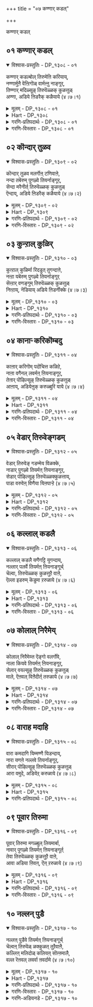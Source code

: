 +++
title = "०७ कण्णार् कडल्"

+++

कण्णार् कडल्

## ०१ कण्णार् कडल्

<details open><summary>विश्वास-प्रस्तुतिः - DP_१३०८ - ०१</summary>

कण्णार् कडल्बोल् तिरुमेऩि करियाय्,  
नण्णार्मुऩै वॆऩ्ऱिगॊळ् वार्मऩ्ऩु नाङ्गूर्,  
तिण्णार् मदिळ्सूऴ् तिरुवॆळ्ळक् कुळत्तुळ्  
अण्णा, अडिये ऩिडरैक् कळैयाये (४।७।१)
</details>

<details><summary>मूलम् - DP_१३०८ - ०१</summary>

कण्णार् कडल्बोल् तिरुमेऩि करियाय्,  
नण्णार्मुऩै वॆऩ्ऱिगॊळ् वार्मऩ्ऩु नाङ्गूर्,  
तिण्णार् मदिळ्सूऴ् तिरुवॆळ्ळक् कुळत्तुळ्  
अण्णा, अडिये ऩिडरैक् कळैयाये (४।७।१)
</details>

<details><summary>Hart - DP_१३०८</summary>

You, the highest one  
with a divine body that is dark as the wide ocean  
stay in Thiruveḷḷakkuḷam temple in Nāngur surrounded by strong walls  
whose kings conquer their enemies:  
I am your slave: Take away my troubles:
</details>

<details><summary>गरणि-प्रतिपदार्थः - DP_१३०८ - ०१</summary>

कण् आर् = कण्णु तुम्बुवष्टु विस्तारवाद, कडल् पोल् = कडलिन हागॆ, तिरुमेनि करियाय् = करियदेहवुळ्ळवने, नण्णार् = शत्रुगळन्नु, मुनै = युद्धदल्लि, सोलिसि, वॆन्ऱिकॊळ् वार् = जयगळिसुववरु \(वैदिकरु\), मन्नु = वासिसुव, नाङ्गूर् = तिरुनाङ्गूरिनल्लि, तिण् आर् = भद्रतॆयिन्द तुम्बिरुव, मदिळ् शूऴ् = कोटॆयिन्द = भद्रतॆयिन्द तुम्बिरुव, मदिळ् शूऴ् = कोटॆयिन्द सुत्तुवरिद, तिरुवॆळ्लक्कूळत्तुळ् = तिरुवॆळ्ळक्कूळम् क्षेत्रदल्लि नॆलसिरुव अण्णा = स्वामी. अडियेन् = पादसेवकन, इडरै = सङ्कटवन्नु, कळैयाये = कळॆयलारॆया? 
</details>

<details><summary>गरणि-विस्तारः - DP_१३०८ - ०१</summary>

कण्णु तुम्बुवष्टु विस्तारवाद कडलिन हागॆ करिय देहवुळ्ळवने, शत्रुगळन्नु युद्धदल्लि सोलिसि जयगळिसुववरु \(वैदिकरु\) वासिसुव तिरुनाङ्गूरिनल्लि बहळ भद्रवाद कोटॆयिन्द सुत्तुवरिदिरुव तिरुवॆळ्लक्कूळम् क्षेत्रदल्लि नॆलसिरुव स्वामी, ई पादसेवकन सङ्कटवन्नु नीगिसलारॆया? 

कडलमुन्दॆ निन्तु, अदॆष्टु दूर, ऎत्तकडॆ, नोडिदरू काणिसुत्तिरुवुदु कण्मनगळन्नु तुम्बुव कडले. भगवन्तनू हागॆये. कडलिन हागॆये अवनू अत्याकर्षकवाद देहकान्तियिन्द बॆळगुत्ता, अदॆष्टु नोडिदरू तृप्तितारद आशॆयन्नुण्टुमाडुत्तानॆ. अवनीग तिरुनाङ्गूरिन तिरुवॆळ्ळक्कूळम् क्षेत्रदल्लि दिव्यसुन्दरनागि नॆलसिद्दानॆ. तिरुनाङ्गूरिनल्लि वासिसुववरु वैदिकरु. अवरू सामान्यरल्ल. अवरु वेदविद्वांसरागिरुव हागॆये पराक्रमिगळु हौदु. आ प्रदेशवन्नु आक्रमिसिकॊळ्ळलु बन्द शत्रुराजरन्नू अवर सैन्यगळन्नू युद्धदल्लि सोलिसि ओडिसिदरु. अदु अवर मेलण भगवत्कृपॆयिन्द आदद्दु. आ कारणदिन्दले आळ्वाररू बेडिकॊळ्ळुत्तारॆ. “स्वामी, ई पादसेवकन सङ्कटवन्नू नीगिसलारॆया” ऎन्दु.

पुनर्जन्मद सुळियल्लि सिक्किबिद्दु तॊळलाडुत्तिरुवुदे मनुष्यन कडु सङ्कट. अदन्नु निवारिसुवुदू, अमरत्ववन्नु तरुवुदू भगवत्कृपॆये\!
</details>

## ०२ कॊन्दार् तुळव

<details open><summary>विश्वास-प्रस्तुतिः - DP_१३०९ - ०२</summary>

कॊन्दार् तुळव मलर्गॊऩ् टणिवाऩे,  
नन्दा तबॆरुम् पुगऴ्वे तियर्नाङ्गूर्,  
सॆन्दा मरैनीर्त् तिरुवॆळ्ळक् कुळत्तुळ्  
ऎन्दाय्, अडिये ऩिडरैक् कळैयाये (४।७।२)
</details>

<details><summary>मूलम् - DP_१३०९ - ०२</summary>

कॊन्दार् तुळव मलर्गॊऩ् टणिवाऩे,  
नन्दा तबॆरुम् पुगऴ्वे तियर्नाङ्गूर्,  
सॆन्दा मरैनीर्त् तिरुवॆळ्ळक् कुळत्तुळ्  
ऎन्दाय्, अडिये ऩिडरैक् कळैयाये (४।७।२)
</details>

<details><summary>Hart - DP_१३०९</summary>

O father, adorned with a thulasi garland  
strung together with bunches of flowers  
you stay in Thiruveḷḷakkuḷam temple  
filled with beautiful ponds where red lotuses bloom,  
where Vediyars recite the Vedas, living with undying fame:  
I am your slave: Take away my troubles:
</details>

<details><summary>गरणि-प्रतिपदार्थः - DP_१३०९ - ०२</summary>

कॊन्दु आर्‍ = हूगॊञ्चलुगळु तुम्बिरुव, तुळवम् मलर् = तुळसियन्नू हूगळन्नू, कॊण्डु = धरिसि, अणिवाने, = अलङ्करिसिकॊण्डिरुववने, नन्दाद = ऎन्दे दिगू अळियद, पॆरु पुहऴ् = हॆच्चिन कीर्तियन्नुळ्ळ, वेदियर् नाङ्गूर् = वैदिकरिरुव तिरुनाङ्गूरिन, शॆम् तामरै नीर् = कॆन्दावरॆ हूगळु तुम्बिरुव नीरिन नॆलॆगळुळ्ळ, तिरुवॆळ्ळक्कुळत्तुळ् = तिरुवॆळ्ळक्कूळम् क्षेत्रद, ऎन्दाय् = नन्न स्वामिये, अडियेन् = पादसेवकन, इडरै= सङ्कटवन्नु, कळैयायै = नीगिसलारॆया? 
</details>

<details><summary>गरणि-विस्तारः - DP_१३०९ - ०२</summary>

हूगॊञ्चलुगळु तुम्बिरुव तुलसियन्नू हूगळन्नू धरिसि अलङ्करिसिकॊण्डिरुववने, ऎन्दॆन्दिगू अळियद हॆच्चिन कीर्तियन्नुळ्ळ वैदिकरुळ्ळ तिरुनाङ्गूरिन कॆन्दावरॆ हूगळु तुम्बिरुव सरोवरगळ तिरुवॆळ्ळक्कूळम् क्षेत्रद नन्न स्वामिये, पादसेवकन सङ्कटवन्नु नीगिसलारॆया? 

अद्वितीयरू असदळवाद कीर्तियुळ्ळ वेदविद्वांसरु वासिसुव तिरुनाङ्गूरिन तिरुवॆळ्लक्कुळम् क्षेत्रदल्लि नॆलसिरुव स्वामिगॆ गॊञ्चलुगॊञ्चलागि बिडिसिरुव हूविन हारवन्नू तुलसिय हारवन्नू तॊडिसि अलङ्करिसिरुत्तारॆ. भक्तरु आळ्वाररु भगवन्तनल्लि प्रार्थनॆयन्नु सल्लिसुत्तिद्दारॆ.
</details>

## ०३ कुन्ऱाल् कुळिर्

<details open><summary>विश्वास-प्रस्तुतिः - DP_१३१० - ०३</summary>

कुऩ्ऱाल् कुळिर्मा रिदडुत् तुगन्दाऩे,  
नऩ्ऱा यबॆरुम् पुगऴ्वे तियर्नाङ्गूर्  
सॆऩ्ऱार् वणङ्गुम् तिरुवॆळ्ळक् कुळत्तुळ्  
निऩ्ऱाय्, नॆडियाय् अडिये ऩिडर्नीक्के (४।७।३)
</details>

<details><summary>मूलम् - DP_१३१० - ०३</summary>

कुऩ्ऱाल् कुळिर्मा रिदडुत् तुगन्दाऩे,  
नऩ्ऱा यबॆरुम् पुगऴ्वे तियर्नाङ्गूर्  
सॆऩ्ऱार् वणङ्गुम् तिरुवॆळ्ळक् कुळत्तुळ्  
निऩ्ऱाय्, नॆडियाय् अडिये ऩिडर्नीक्के (४।७।३)
</details>

<details><summary>Hart - DP_१३१०</summary>

O Thirumāl, you carried Govardhana mountain as an umbrella  
and protected the cows from the cold rain:  
You, the tall one, stay in Thiruveḷḷakkuḷam temple in Nāngur  
where famous Vediyars live and recite the Vedas  
and devotees come to worship you:  
I am your slave: Take away my trouble:
</details>

<details><summary>गरणि-प्रतिपदार्थः - DP_१३१० - ०३</summary>

कुन्ऱाल् = बॆट्टदिन्द, कुळिर् मारि = नडुगिसुवन्थ भयङ्करवाद मळॆयन्नु, तडुत्तु = तडॆदु, उहन्दाने = हर्षिसिदवने, नन्ऱु आय = श्रेष्ठवाद, पॆरुपुहऴ् = विशेष कीर्तियन्नुळ्ळ, वेदियर् = वेदविद्वांसरु नॆलसिरुव, नाङ्गूर्= तिरुनाङ्गूरिगॆ, शॆन्ऱार् = होगि बरुववरॆल्लरू, वणङ्गुम् = नमस्करिसुव, तिरुवॆळ्लक्कूळत्तुळ् = तिरुवॆळ्लक्कूळम् क्षेत्रदल्लि, निन्ऱाय् = नॆलसिरुववने, नॆडियाय् = सर्वेश्वरने, अडियेन् = पादसेवकन, इडर् = सङ्कटगळन्नु, नीक्के = नीगिसबेकु. 
</details>

<details><summary>गरणि-विस्तारः - DP_१३१० - ०३</summary>

बॆट्टदिन्द नडुगिसुवन्थ भयङ्करवाद मळॆयन्नु तडॆदु हर्षिसिदवने, श्रेष्ठवाद विशेष कीर्तियन्नुळ्ळ वेद विद्वांसरु नॆलसिरुव तिरुनाङ्गूरिगॆ होगि बरुववरॆल्लरू नमस्करिसुव तिरुवॆळ्ळक्कुळम् क्षेत्रदल्लिनॆलसिरुववने, सर्वेश्वरने, पादसेवकन सङ्कटगळन्नु नीनु नीगिसबेकु.

तिरुनाङ्गूरिगॆ होगि बरुववरॆल्लरू तिरुवॆळ्ळक्कूळम् क्षेत्रक्कॆ तप्पदॆ होगि बरुत्तारॆ. आ क्षेत्रदल्लि नॆलसिरुव स्वामिये हिन्दॆ श्रीकृष्णनागि अवतरिसि, देवेन्द्रनु कोपगॊण्डु सुरिसिद बिरुसुमळॆयिन्द नन्दगोकुलद गोवुगळन्नू गोवळरन्नू रक्षिसुवुदक्कागि, गोवर्धन गिरियन्ने ऎत्ति हिडिद परमसमर्थनु. आ सर्वेश्वरने ईग तिरुवॆळ्ळक्कुळक्षेत्रदल्लि भक्तरिगॆकृपॆदोरुवुदक्कागिये नॆलसिद्दानॆ. “स्वामी, ई पादसेवकन सङ्कटगळन्नु निवारिसबेकु” ऎन्दु प्रार्थिसुत्तारॆ, आळ्वाररु.
</details>

## ०४ कानार्‍ करिकॊम्बदु

<details open><summary>विश्वास-प्रस्तुतिः - DP_१३११ - ०४</summary>

काऩार् करिगॊम् पदॊचित्त कळिऱे,  
नाऩा वगैनल् लवर्मऩ् ऩियनाङ्गूर्,  
तेऩार् पॊऴिल्सूऴ् तिरुवॆळ्ळक् कुळत्तुळ्  
आऩाय्, अडियेऩुक् करुळ्बुरि याये (४।७।४)
</details>

<details><summary>मूलम् - DP_१३११ - ०४</summary>

काऩार् करिगॊम् पदॊचित्त कळिऱे,  
नाऩा वगैनल् लवर्मऩ् ऩियनाङ्गूर्,  
तेऩार् पॊऴिल्सूऴ् तिरुवॆळ्ळक् कुळत्तुळ्  
आऩाय्, अडियेऩुक् करुळ्बुरि याये (४।७।४)
</details>

<details><summary>Hart - DP_१३११</summary>

Strong as an elephant,  
you broke the tusks of the forest elephant Kuvalayābeeḍam:  
You stay in Thiruveḷḷakkulam temple in Nāngur  
surrounded by groves dripping with honey  
where people of good families live:  
I am your slave: Give me your grace:
</details>

<details><summary>गरणि-प्रतिपदार्थः - DP_१३११ - ०४</summary>

कान् आर् = काडिनल्लॆल्ला अलॆदाडिद, करि = आनॆय, कॊम्बु अदु = दन्तगळन्नु, ऒशित्त = मुरिद, कळिऱे = सलगने, नानावहै = अनेक बगॆय, नल्लवर् = सद्गुणवन्तरु, मन्निय = वासिसुव, नाङ्गूर् = तिरुनाङ्गूरिन, तेन् आर् = जेनु तुम्बिद, पॊऴिल् शूऴ् = तोपुगळिन्द सुत्तुवरिद, तिरुवॆळ्ळक्कूलत्तुळ् = तिरुवॆळ्ळक्कूळम् क्षेत्रद, आनाय् = स्वामियागिरुववने \(असङ्ख्यातस्वरूपने\), अडियेनुक्कू = पादसेवकनिगॆ, अरुळ् पुरियाये = कृपॆमाडलारॆया? 
</details>

<details><summary>गरणि-विस्तारः - DP_१३११ - ०४</summary>

काडिनल्लॆल्ला अलॆदाडिद आनॆय दन्तगळन्नु मुरिद सलगने, नाना बगॆय सद्गुणवन्तरु वासिसुव तिरुनाङ्गूरिन जेनु तुम्बिद उपवनगळिन्द सुत्तुवरिदिरुव तिरुवॆळ्ळक्कूळम् क्षेत्रद स्वामिये, असङ्ख्यातस्वरूपने, पादसेवकनिगॆ कृपॆमाडलारॆया?
</details>

## ०५ वेडार् तिरुवेङ्गडम्

<details open><summary>विश्वास-प्रस्तुतिः - DP_१३१२ - ०५</summary>

वेडार् तिरुवेङ् गडम्मेय विळक्के,  
नाडार् पुगऴ्वे तियर्मऩ् ऩियनाङ्गूर्,  
सेडार् पॊऴिल्सूऴ् तिरुवॆळ्ळक्कुळत्ताय्,  
पाडा वरुवेऩ् विणैया यिऩपाऱ्ऱे (४।७।५)
</details>

<details><summary>मूलम् - DP_१३१२ - ०५</summary>

वेडार् तिरुवेङ् गडम्मेय विळक्के,  
नाडार् पुगऴ्वे तियर्मऩ् ऩियनाङ्गूर्,  
सेडार् पॊऴिल्सूऴ् तिरुवॆळ्ळक्कुळत्ताय्,  
पाडा वरुवेऩ् विणैया यिऩपाऱ्ऱे (४।७।५)
</details>

<details><summary>Hart - DP_१३१२</summary>

O lord who shine as a light on the Thiruvenkaṭam hills,  
you stay in the Thiruveḷḷakkuḷam temple in Nāngur  
surrounded by thick groves where Vediyars live, praised by all in all lands:  
I come to you singing your praise: Remove all my karma and save me:
</details>

<details><summary>गरणि-प्रतिपदार्थः - DP_१३१२ - ०५</summary>

वेडु आर् = बेडरु तुम्बिरुव, तिरुवेङ्गडम् = तिरुवॆङ्कटगिरियल्लि, मेय = नॆलसिरुव, विळक्के = ज्योतिये, नाडु आर् = नाडॆल्लवू, पुहऴ् = कीर्तियुळ्ळ, वेदियर् = वेदविद्वांसरु, मन्निय = नॆलसिरुव, नाङ्गूर् = तिरुनाङ्गूरिन, शेडु आर् = दट्टवागिरुव पॊऴिल् शूऴ् = उपवनगळिन्द सुत्तुवरिदिरुव,तिरुवॆळ्लक्कूळत्ताय् = हाडिकॊण्डु, वरुवेन् = बरुत्तिद्देनॆ, विनै आयिन् = माडिद पापगळन्नॆल्ला, पाट्रे = परिहरिसबेकु. 
</details>

<details><summary>गरणि-विस्तारः - DP_१३१२ - ०५</summary>

बेडरु तुम्बिरुव तिरुवॆङ्कटगिरियल्लि नॆलसिरुव ज्योतिये, नाडॆल्लवू कीर्तियुळ्ळ वेदविद्वांसरु वासिसुव तिरुनाङ्गूरिन दट्टवाद उपवनगळिन्द सुत्तुवरिद तिरुवॆळ्ळक्कूळम् क्षेत्रद स्वामिये, हाडिकॊण्डु बरुत्तिद्देनॆ. माडिद पापगळन्नॆल्ला परिहरिसबेकु. 

नाडल्लॆल्ला सुप्रसिद्धवाद तिरुवॆङ्कटगिरियल्लि नॆलसिरुव स्वामियल्लि बेडिकॆगळन्नु सल्लिसुवुदु, हरकॆगळन्नु हॊरुवुदु, सेवॆमाडुवुदु, दर्शनमाडि बरुवुदु सर्वसामान्य. अष्टे प्रसिद्धवादद्दु तिरुवॆळ्ळक्कूळम् क्षेत्रद. अल्लि नॆलसिरुव स्वामियल्लियू अष्टे तीव्रवागि अष्टे दैन्यतॆयिन्द भक्तरु बेडिकॆगळन्नु सल्लिसुत्तारॆ. आळ्वाररु बेडिकॊळ्ळुत्तारॆ- “स्वामी ज्योति स्वरूपने, निन्नन्नु स्तुतिसुत्ता निन्न बळिगॆ बरुत्तिद्देनॆ. नानु माडिद पापगळन्नॆल्ल नीनु परिहरिसबेकु. निन्न कृपाश्रयवन्नु दयॆनीडु”.
</details>

## ०६ कल्लाल् कडलै

<details open><summary>विश्वास-प्रस्तुतिः - DP_१३१३ - ०६</summary>

कल्लाल् कडलै यणैगट्टि युगन्दाय्,  
नल्लार् पलर्वे तियर्मऩ् ऩियनाङ्गूर्च्  
चॆल्वा, तिरुवॆळ्ळक् कुळत्तुऱै वाऩे,  
ऎल्ला इडरुम् कॆडुमा ऱरुळाये (४।७।६)
</details>

<details><summary>मूलम् - DP_१३१३ - ०६</summary>

कल्लाल् कडलै यणैगट्टि युगन्दाय्,  
नल्लार् पलर्वे तियर्मऩ् ऩियनाङ्गूर्च्  
चॆल्वा, तिरुवॆळ्ळक् कुळत्तुऱै वाऩे,  
ऎल्ला इडरुम् कॆडुमा ऱरुळाये (४।७।६)
</details>

<details><summary>Hart - DP_१३१३</summary>

You who happily built a bridge of stones to go to Lanka  
stay in the Thiruveḷḷakkuḷam temple in Nāngur  
where many Vediyars, learned in the Vedas live:  
Give me your grace and take away the troubles of my karma:
</details>

<details><summary>गरणि-प्रतिपदार्थः - DP_१३१३ - ०६</summary>

कल्लाल् = कल्लिनिन्द, कडलै = कडलन्नु, अणैकट्टि = अणॆकट्टिनिन्द \(अणॆयन्नु कट्टि\), उहन्दाय् = हर्षिसिदवने, नल्लार् = सद्गुणवन्तरु, पलर् = बहुमन्दि, वेदियर् = वेदविद्वांसरु, मन्निय = नॆलसिरुव, नाङ्गूर् = तिरुनाङ्गूरिनल्लि, शॆल् वा = चॆलुवने, तिरुवॆळ्ळक्कूळत्तु = तिरुवॆळ्ळक्कूळम् क्षेत्रदल्लि, उऱैवाने = नॆलसिरुववने, ऎल्ला इडरुम् = \(नन्न\) ऎल्ला सङ्कटगळन्नू, कॆडुम् आऱु = परिहरिसुवन्तॆ, अरुळायॆ = कृपॆमाडलारॆया? 
</details>

<details><summary>गरणि-विस्तारः - DP_१३१३ - ०६</summary>

कल्लिनिन्द कडलन्नु अणॆकट्टुकट्टि हर्षिसिदवने, बहुमन्दि सद्गुणवन्तराद वेदविद्वांसरु बाळुव तिरुनाङ्गूरिन चॆलुवने, तिरुवॆळ्ळक्कूळम् क्षेत्रदल्लि नॆलसिरुववने, नन्न ऎल्ला सङ्कटगळन्नू परिहरिसुवन्तॆ कृपॆमाडलारॆया? 

भगवन्तनिगॆ यावुदु ताने असाध्य? अवनु श्रीरामनागि साधिसिद महत्कार्यगळल्लि अलॆगळिन्द तुम्बिद्द कडलिगॆ सेतुवॆयन्नु कट्टिद्दू. कडलिनॊळक्कॆ बॆट्टगळन्ने इळिसि भद्रवाद सेतुवॆयन्नु कट्टिदनु स्वामि. सद्गुणवन्तराद वेदविद्वांसरु बाळुव तिरुनाङ्गूरिनल्लि दिव्यसुन्दरनागि मॆरॆयुववनू अवने. तिरुवॆळ्ळक्कूळम् क्षेत्रदल्लि नॆलसिरुववनू अवने. अवनल्लि आळ्वाररु तम्म इहजन्मद सङ्कटगळॆल्लवू निश्शेषवागि तॊलगि होगुवन्तॆ कृपॆमाडबेकॆन्दु बेडुत्तारॆ.
</details>

## ०७ कोलाल् निरैमेय्

<details open><summary>विश्वास-प्रस्तुतिः - DP_१३१४ - ०७</summary>

कोलाल् निरैमेय्त्त ऎङ्गो वलर्गोवे,  
नाला कियवे तियर्मऩ् ऩियनाङ्गूर्,  
सेलार् वयल्सूऴ् तिरुवॆळ्ळक् कुळत्तुळ्  
माले, ऎऩवल् विऩैदीर्त् तरुळाये (४।७।७)
</details>

<details><summary>मूलम् - DP_१३१४ - ०७</summary>

कोलाल् निरैमेय्त्त ऎङ्गो वलर्गोवे,  
नाला कियवे तियर्मऩ् ऩियनाङ्गूर्,  
सेलार् वयल्सूऴ् तिरुवॆळ्ळक् कुळत्तुळ्  
माले, ऎऩवल् विऩैदीर्त् तरुळाये (४।७।७)
</details>

<details><summary>Hart - DP_१३१४</summary>

O Thirumāl, the king of the cowherds,  
who grazed the cows holding a stick,  
you stay in the Thiruveḷḷakkuḷam temple in Nāngur where Vediyars live  
and fish frolic in ponds filled with abundant water:  
Take away my bad karma and give me your grace:
</details>

<details><summary>गरणि-प्रतिपदार्थः - DP_१३१४ - ०७</summary>

कोलाल् = कोलन्नु हिडिदु, निरै = हसुकरुगळन्नु, मेय् त्त = मेयिसिद, ऎम् कोवलर् कोने = नम्म गोवळर ऒडॆयने, नालाहिय = नाल्कु वेदगळन्नू बल्ल, वेदियर् = वेदविद्वांसरु, मन्निय = बाळुव, नाङ्गूर् = तिरुनाङ्गूरिन, शेलार् = शेल् मीनुगळु तुम्बिरुव, वयल् शूऴ् = गद्दॆगळिन्द सुत्तुवरिद, तिरुवॆळ्ळक्कूळत्तुळ् = तिरुवॆळ्ळक्कूळदल्लि नॆलसिरुव माले = सर्वेश्वरने, ऎन = नन्न, वल् विनै = महापापगळन्नु, तीर् त्तु= कळॆदु \(तीरिसि\), अरुळाये = कृपॆ तोरलारॆया? 
</details>

<details><summary>गरणि-विस्तारः - DP_१३१४ - ०७</summary>

कोलन्नु हिडिदु हसुकरुगळन्नु मेयिसिद नम्म गोवळर ऒडॆयने, नाल्कु वेदगळल्लू परिणतराद वेदविद्वांसरु बाळुव तिरुनाङ्गूरिन, शेल् मीनुगळिन्द तुम्बिरुव गद्दॆगळिन्द सुत्तुवरिद तिरुवॆळ्ळक्कूळम् क्षेत्रदल्लि नॆलसिरुव सर्वेश्वरने, नन्न महापापगळन्नु तीरिसि कृपॆदोरलारॆया? 

बालकृष्णनागि अवतरिसिद भगवन्तनु नन्दगोकुलद गोवळबालकर जॊतॆयल्लि दनकरुगळन्नु मेयिसुवुदक्कागि दिनवहि, कैयल्लि कोलन्नु हिडिदु काडिगॆ होगि बरुत्तिद्दनु. नाल्कु वेदगळल्लू परिणतरु बाळुव तिरुनाङ्गूरिनल्लि नॆलसिरुववनू अवने. तिरुवॆळ्ळक्कूळम् क्षेत्रदल्लि नॆलसिरुव सर्वेश्वरनू अवने. अवनल्लि आळ्वाररु बेडिकॊळ्ळुत्तारॆ, स्वामी, नन्न महापापगळन्नॆल्ला तीरिसि, ननगॆ कृपॆमाडु”.
</details>

## ०८ वाराह मदाहि

<details open><summary>विश्वास-प्रस्तुतिः - DP_१३१५ - ०८</summary>

वारा कमदागि यिम्मण्णै यिडन्दाय्,  
नारा यणऩे नल्लवे तियर्नाङ्गूर्,  
सीरार् पॊऴिल्सूऴ् तिरुवॆळ्ळक् कुळत्तुळ्  
आरा वमुदे, अडियेऱ् करुळाये (४।७।८)
</details>

<details><summary>मूलम् - DP_१३१५ - ०८</summary>

वारा कमदागि यिम्मण्णै यिडन्दाय्,  
नारा यणऩे नल्लवे तियर्नाङ्गूर्,  
सीरार् पॊऴिल्सूऴ् तिरुवॆळ्ळक् कुळत्तुळ्  
आरा वमुदे, अडियेऱ् करुळाये (४।७।८)
</details>

<details><summary>Hart - DP_१३१५</summary>

You, Nārāyaṇan, who took the form of a boar and split open the earth  
stay in the Thiruveḷḷakkuḷam temple in Nāngur  
surrounded by beautiful groves  
where good Vediyars recite the Vedas:  
I am your slave: O sweet nectar, give me your grace:
</details>

<details><summary>गरणि-प्रतिपदार्थः - DP_१३१५ - ०८</summary>

वाराहम् अदुआहि = महावराहनागि, इ-मण्णै = ई भूमियन्नु, इडन्दाय् = हिडिदु मेलॆत्तिदवने, नारायणने = श्रीमन्नारायणने, नल्ल वेदियर् = उत्तमस्वभावदवराद, वेदविद्वांसरु बाळुव, नाङ्गूर् = तिरुनाङ्गूरिन, शीर् आर् = सस्यसम्पद्भरितवाद, पॊऴिल् = तोपुगळिन्द, शूऴ् = सुत्तुवरिद, तिरुवॆळ्लक्कूळत्तुळ् = तिरुवॆळ्ळक्कूळम् क्षेत्रद, आरा अमुदे = तृप्तियागदन्थ अमृतस्वरूपने, अडियेऱ् कु= पादसेवकनल्लि, अरुळाये = कृपॆदोरलारॆया? 
</details>

## ०९ पूवार तिरुमा

<details open><summary>विश्वास-प्रस्तुतिः - DP_१३१६ - ०९</summary>

पूवार् तिरुमा मगळ्बुल् लियमार्बा,  
नावार् पुगऴ्वे तियर्मऩ् ऩियनाङ्गूर्त्  
तेवा तिरुवॆळ्ळक् कुळत्तुऱै वाऩे,  
आवा अडिया ऩिवऩ्, ऎऩ् ऱरुळाये (४।७।९)
</details>

<details><summary>मूलम् - DP_१३१६ - ०९</summary>

पूवार् तिरुमा मगळ्बुल् लियमार्बा,  
नावार् पुगऴ्वे तियर्मऩ् ऩियनाङ्गूर्त्  
तेवा तिरुवॆळ्ळक् कुळत्तुऱै वाऩे,  
आवा अडिया ऩिवऩ्, ऎऩ् ऱरुळाये (४।७।९)
</details>

<details><summary>Hart - DP_१३१६</summary>

You, the divine one, embracing on your chest the beautiful Lakshmi,  
stay in the Thiruveḷḷakkulam temple in Nāngur  
where famous Vediyars live and recite the Vedas:  
I am your slave: Have pity on me and give me your grace:
</details>

<details><summary>गरणि-प्रतिपदार्थः - DP_१३१६ - ०९</summary>

पू आर् = तावरॆ हूविनल्लिरुव, तिरु मामहळ् = श्रीदेवियन्नु, पुल् हिय = कूडिकॊण्डिरुव, मार् बा = वक्षवुळ्ळवने, ना आर् पुहऴ् = नालगॆ तुम्ब हॊगळिसिकॊळ्ळुव, वेदियर् = वेदविद्वांसरु, मन्निय = वासिसुव, नाङ्गूर् = तिरुनाङ्गूरिन, तेवा = स्वामिये, तिरुवॆळ्लक्कुळत्तु = तिरुवॆळ्लक्कूळम् क्षेत्रदल्लि, उऱैवाने = नॆलसिरुववने, आ अडियान् इवन् = अय्योअय्यो इवनु नन्न पादसेवकनल्ल, ऎन्ऱु = ऎन्दु भाविसि, अरुळाये = कृपॆदोरॆया? 
</details>

<details><summary>गरणि-विस्तारः - DP_१३१६ - ०९</summary>

तावरॆय हूविनल्लिरुव श्रीदेवियन्नु कूडिकॊण्डिरुव वक्षवुळ्ळवने, नालगॆय तुम्ब हॊगळिसिकॊळ्ळुव वेदविद्वांसरु नॆलसिरुव तिरुनाङ्गूरिनस्वामिये तिरुवॆळ्ळक्कूळम् क्षेत्रदल्लि नॆलसिरुववने, अय्यो इवनु नन्न पादसेवकनॆन्दु भाविसि कृपॆदोरॆया? 

आळ्वाररु भगवन्तनल्लि मॊरॆयिडुत्तारॆ- देवा, नीनु सुन्दरवाद तावरॆहूविनल्लि हुट्टिद श्रीदेवियन्नु निन्न वक्षदल्लिये इरिसिकॊण्डिद्दीयॆ. आद्दरिन्द नीनु दयापूर्णहृदयनु नीनु. तिरुनाङ्गूरिनल्लि बाळुववेदविद्वांसरु निन्नन्नु ऎडॆबिडदॆ बायितुम्ब हॊगळिहाडुत्तिरुत्तारॆ. तिरुवॆळ्ळक्कूळम् क्षेत्रदल्लि नॆलसिरुववनू नीनु. ’अय्योपाप, इवनु नन्न पादसेवक. नन्नन्ने आश्रयिसिरुववनु. इवनन्नु कनिकरिसबेकादद्दु उद्धरिसबेकादद्दु नन्न कर्तव्य” ऎन्दु नीनु नन्नल्लि कृपॆतोरु प्रभुवे.
</details>

## १० नल्लन् पुडै

<details open><summary>विश्वास-प्रस्तुतिः - DP_१३१७ - १०</summary>

नल्लऩ् पुडैवे तियर्मऩ् ऩियनाङ्गूर्च्  
चॆल्वऩ् तिरुवॆळ् ळक्कुळत् तुऱैवाऩै,  
कल्लिऩ् मलिदोळ् कलियऩ् सॊऩ्ऩमालै,  
वल्ल रॆऩवल् लवर्वा ऩवर्दामे (४।७।१०)
</details>

<details><summary>मूलम् - DP_१३१७ - १०</summary>

नल्लऩ् पुडैवे तियर्मऩ् ऩियनाङ्गूर्च्  
चॆल्वऩ् तिरुवॆळ् ळक्कुळत् तुऱैवाऩै,  
कल्लिऩ् मलिदोळ् कलियऩ् सॊऩ्ऩमालै,  
वल्ल रॆऩवल् लवर्वा ऩवर्दामे (४।७।१०)
</details>

<details><summary>Hart - DP_१३१७</summary>

Kaliyan with arms stronger than mountains  
composed a garland of ten pāsurams  
on the dear one of the prosperous Thiruveḷḷakkuḷam temple in Nāngai  
where Vediyars live, compassionate to all life:  
If devotees learn and recite these ten pāsurams well  
they will go to heaven and be with gods:  
-----------
</details>

<details><summary>गरणि-प्रतिपदार्थः - DP_१३१७ - १०</summary>

नल् = उत्तमवाद, अन्बु उडै= प्रेमभक्तियन्नुळ्ळ, वेदियर् = वेदविद्वांसरु, मन्निय = बाळुव, नाङ्गूर्= तिरुनाङ्गूरिन, शॆल्वन् = दिव्यसुन्दरनू, तिरुवॆळ्लक्कूळत्तु= तिरुवॆळ्ळक्कूळम् क्षेत्रदल्लि, उऱैवानै = नॆलसिरुववनू आदवनन्नु कुरितु, कल्लिन् = बॆट्टदन्थ \(कल्लिनन्थ\), मलि = सामर्थ्यवुळ्ळ, तोळ् = तोळुगळुळ्ळ, कलियन् = कलियनु, शॊन्न= हेळिद, मालै = पाशुरमालॆयन्नु, वल्लर् ऎन = ’इवरु बल्लवरु’ ऎन्दु हेळिसिकॊळ्ळुवन्तॆ, वल्लवर् = बल्लवरु\(तिळिदुकॊण्डवरु\), वानवर् तामे = अमररे आगुत्तारॆ.
</details>

<details><summary>गरणि-विस्तारः - DP_१३१७ - १०</summary>

उत्तमवाद प्रेमभक्तिगळन्नुळ्ळ वेदविद्वांसरु बाळुव तिरुनाङ्गूरिन दिव्यसुन्दरनू तिरुवॆळ्ळक्कूळम् क्षेत्रदल्लि नॆलसिरुववनू आद सर्वेश्वरनन्नु कुरितु बॆट्टदहागॆ बलिष्ठवाद तोळुगळुळ्ल कलियनु हेळिद पाशुरमालॆयन्नु ’इवरु बल्लवरु’ ऎन्दु हेळिसिकॊळ्ळुवन्तॆ तिळिदुकॊण्डवरु अमररे आगुत्तारॆ. 

इदु ई तिरुमॊऴिय फलश्रुतिये. इदर मुख्य तत्त्व मनुष्यनु अमरनागुवुदु हेगॆ ऎम्बुदन्नु तिळिसुवुदे. ई हत्तु पाशुरगळ मालॆयल्लि अडकवागिरुवुदु शरणागतिय तत्त्व. भगवन्तनन्नु ऒम्मनदिन्द आश्रयिसिदवनन्नु भगवन्तनु ऎन्दिगू कैबिडनु. अवन पापराशियन्नॆल्ला सुट्तु भस्ममाडि, अवनन्नु परिशुद्धनन्नागि माडि, तन्न नित्यकैङ्कर्यदल्लिये तॊडगिरुवन्तॆ अवनन्नु तन्न बळिगॆ करॆदुकॊळ्ळुत्तानॆ भगवन्त. ई सदंशयागुवुदक्कॆ मनवरिकॆयागुवुदक्कॆ ई हत्तु पाशुरगळन्नु चॆन्नागि कूलङ्कषवागि, अरितुकॊण्डिरुव ज्ञानिगळू, श्रेष्ठभक्तरू इवरु’ ऎन्निसिकॊळ्ळुवन्तॆ, इवुगळन्नु अभ्यासमाडबेकु. इदु भक्तनन्नु \(शरणागतनन्नु\) भगवन्तन कृपाश्रयक्कॆ तप्पदॆ ऒळपडिसुत्तदॆ. इदर फलवागि भक्तनु “अमरने आगुत्तानॆ”. 
</details>

<details><summary>गरणि-अडियनडे - DP_१३१७ - १०</summary>

कण्णार्, कॊन्दु, कान्, वेडु, कल्लाल्, कोलाल्, वाराहमदु, पूवार्, नल्लन्बुडै, \(कवळयानै\). 
</details>

